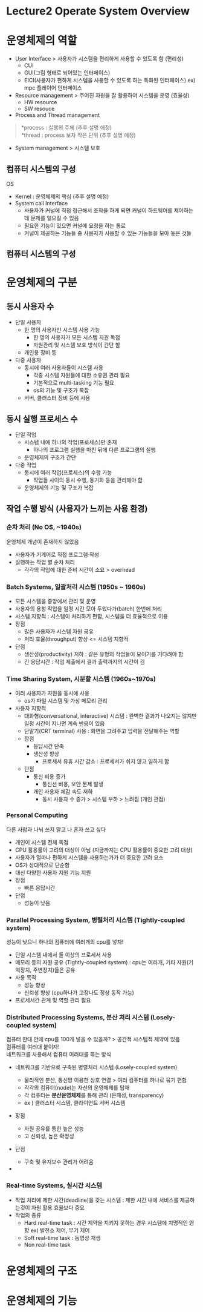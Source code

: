 # Lecture2 Operate System Overview
 
# 운영체제의 역할
- User Interface > 사용자가 시스템을 편리하게 사용할 수 있도록 함 (편리성)
  - CUI
  - GUI(그림 형태로 되어있는 인터페이스)
  - EICI(사용자가 편하게 시스템을 사용할 수 있도록 하는 특화된 인터페이스) ex) mpc 플레이어 인터페이스
- Resource management > 주어진 자원을 잘 활용하여 시스템을 운영 (효율성)
  - HW resource
  - SW resouce 
- Process and Thread management
 > *process : 실행의 주체 (추후 설명 에정) <br>
 > *thread : process 보자 작은 단위 (추후 설명 예정)
- System management > 시스템 보호

## 컴퓨터 시스템의 구성
OS
- Kernel : 운영체제의 핵심 (추후 설명 예정)
- System call Interface <br>
  - 사용자가 커널에 직접 접근해서 조작을 하게 되면 커널이 하드웨어를 제어하는데 문제를 일으킬 수 있음
  - 필요한 기능이 있으면 커널에 요청을 하는 통로
  - 커널이 제공하는 기능들 중 사용자가 사용할 수 있는 기능들을 모아 놓은 것들

## 컴퓨터 시스템의 구성

# 운영체제의 구분
## 동시 사용자 수
  - 단일 사용자
    - 한 명의 사용자만 시스템 사용 가능
      - 한 명의 사용자가 모든 시스템 자원 독점
      - 자원관리 및 시스템 보호 방식이 간단 함 
    - 개인용 장비 등 
  - 다중 사용자
    - 동시에 여러 사용자들이 시스템 사용 
      - 각종 시스템 자원들에 대한 소유권 관리 필요
      - 기본적으로 multi-tasking 기능 필요
      -  os의 기능 및 구조가 복잡
    - 서버, 클러스터 장비 등에 사용
## 동시 실행 프로세스 수
  - 단일 작업
    - 시스템 내에 하나의 작업(프로세스)만 존재
      - 하나의 프로그램 실행을 마친 뒤에 다른 프로그램의 실행 
    - 운영체제의 구조가 간단
  - 다중 작업
    - 동시에 여러 작업(프로세스)의 수행 가능
      - 작업들 사이의 동시 수행, 동기화 등을 관리해야 함 
    - 운영체제의 기능 및 구조가 복잡

## 작업 수행 방식 (사용자가 느끼는 사용 환경)
### 순차 처리 (No OS, ~1940s)
운영체제 개념이 존재하지 않았음
- 사용자가 기계어로 직접 프로그램 작성
- 실행하는 작업 별 순차 처리
  - 각각의 작업에 대한 준비 시간이 소요 > overhead
### Batch Systems, 일괄처리 시스템 (1950s ~ 1960s)
- 모든 시스템을 중앙에서 관리 및 운영
- 사용자의 용청 작업을 일정 시간 모아 두었다가(batch) 한번에 처리
- 시스템 지향적 : 시스템이 처리하기 편함, 시스템을 더 효율적으로 이용
- 장점
  - 많은 사용자가 시스템 자원 공유
  - 처리 효율(throughput) 향상 <= 시스템 지향적
- 단점
  - 생산성(productivity) 저하 : 같은 유형의 작업들이 모이기를 기다려야 함
  - 긴 응답시간 : 작업 제출에서 결과 출력까지의 시간이 김
### Time Sharing System, 시분할 시스템 (1960s~1970s)
- 여러 사용자가 자원을 동시에 사용
  - os가 파일 시스템 및 가상 메모리 관리 
- 사용자 지향적
  - 대화형(conversational, interactive) 시스템 : 완벽한 결과가 나오지는 않지만 일정 시간이 지나면 계속 반응이 있음
  - 단말기(CRT terminal) 사용 : 화면을 그려주고 입력을 전달해주는 역할
  - 장점
    - 응답시간 단축
    - 생산성 향상
      - 프로세서 유휴 시간 감소 : 프로세서가 쉬지 않고 일하게 함
  - 단점
    - 통신 비용 증가
      - 통신선 비용, 보안 문제 발생
    - 개인 사용자 체감 속도 저하
      - 동시 사용자 수 증가 > 시스템 부하 > 느려짐 (개인 관점)
### Personal Computing
다른 사람과 나눠 쓰지 말고 나 혼자 쓰고 싶다
- 개인이 시스템 전체 독점
- CPU 활용률이 고려의 대상이 아님 (지금까지는 CPU 활용률이 중요한 고려 대상)
- 사용자가 얼마나 편하게 시스템을 사용하는가가 더 중요한 고려 요소
- OS가 상대적으로 단순함
- 대신 다양한 사용자 지원 기능 지원
- 장점
  - 빠른 응답시간
- 단점
  - 성능이 낮음

### Parallel Processing System, 병렬처리 시스템 (Tightly-coupled system)
성능이 낮으니 하나의 컴퓨터에 여러개의 cpu를 넣자!
- 단일 시스템 내에서 둘 이상의 프로세서 사용
- 메모리 등의 자원 공유 (Tightly-coupled system) : cpu는 여러개, 기타 자원(기억장치, 주변장치)들은 공유
- 사용 목적
  - 성능 향상
  - 신뢰성 향상 (cpu하나가 고장나도 정상 동작 가능)
- 프로세서간 관계 및 역할 관리 필요

### Distributed Processing Systems, 분산 처리 시스템 (Losely-coupled system)
컴퓨터 한대 안에 cpu를 100개 넣을 수 있을까? > 공간적 시스템적 제약이 있음 <br>
컴퓨터를 여러대 붙이자! <br>
네트워크를 사용해서 컴퓨터 여러대를 묶는 방식
- 네트워크를 기반으로 구축된 병렬처리 시스템 (Losely-coupled system)
  - 물리적인 분산, 통신망 이용한 상호 연결 > 여러 컴퓨터를 하나로 묶기 편함
  - 각각의 컴퓨터(node)는 자신의 운영체제를 탑재
  - 각 컴퓨터는 **분산운영체제**를 통해 관리 (은페성, transparency)
  - ex ) 클러스터 시스템, 클라이언트 서버 시스템
- 장점
  - 자원 공유를 통한 높은 성능
  - 고 신뢰성, 높은 확정성
- 단점
  - 구축 및 유지보수 관리가 어려움

-

### Real-time Systems, 실시간 시스템
- 작업 처리에 제한 시간(deadline)을 갖는 시스템 : 제한 시간 내에 서비스를 제공하는것이 자원 활용 효율보다 중요 
- 작업의 종류
  - Hard real-time task : 시간 제약을 지키지 못하는 경우 시스템에 치명적인 영향 ex) 발전소 제어, 무기 제어
  - Soft real-time task : 동영상 재생
  - Non real-time task
  
# 운영체제의 구조

# 운영체제의 기능
